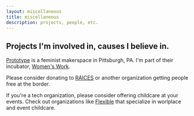 ```yaml
---
layout: miscellaneous
title: miscellaneous
description: projects, people, etc.
---
```


## Projects I'm involved in, causes I believe in.

[Prototype](https://prototypepgh.com/) is a feminist makerspace in Pittsburgh, PA. I'm part of their incubator, [Women's Work](https://prototypepgh.com/incubator).

Please consider donating to [RAICES](https://www.raicestexas.org/) or another organization getting people free at the border.

If you're a tech organization, please consider offering childcare at your events. Check out organizations like [Flexible](http://flexablecare.com/) that specialize in worlplace and event childcare.


